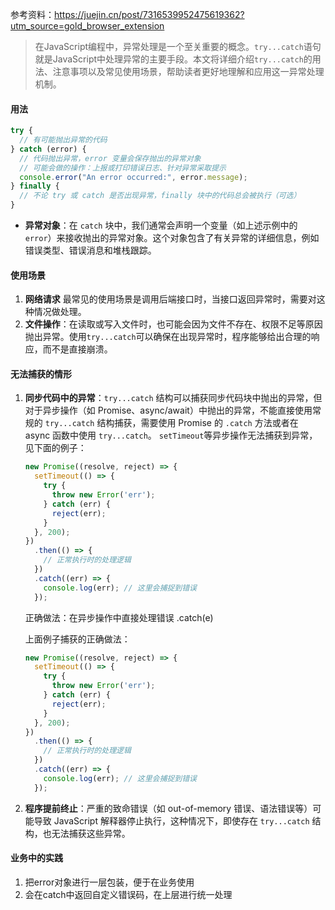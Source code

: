 参考资料：https://juejin.cn/post/7316539952475619362?utm_source=gold_browser_extension

> 在JavaScript编程中，异常处理是一个至关重要的概念。`try...catch`语句就是JavaScript中处理异常的主要手段。本文将详细介绍`try...catch`的用法、注意事项以及常见使用场景，帮助读者更好地理解和应用这一异常处理机制。

#### 用法

```javascript
try {
  // 有可能抛出异常的代码
} catch (error) {
  // 代码抛出异常，error 变量会保存抛出的异常对象
  // 可能会做的操作：上报或打印错误日志、针对异常采取提示
  console.error("An error occurred:", error.message);
} finally {
  // 不论 try 或 catch 是否出现异常，finally 块中的代码总会被执行（可选）
}
```

- **异常对象**：在 `catch` 块中，我们通常会声明一个变量（如上述示例中的 `error`）来接收抛出的异常对象。这个对象包含了有关异常的详细信息，例如错误类型、错误消息和堆栈跟踪。

#### 使用场景

1. **网络请求** 最常见的使用场景是调用后端接口时，当接口返回异常时，需要对这种情况做处理。
2. **文件操作**：在读取或写入文件时，也可能会因为文件不存在、权限不足等原因抛出异常。使用`try...catch`可以确保在出现异常时，程序能够给出合理的响应，而不是直接崩溃。

#### 无法捕获的情形

1. **同步代码中的异常**：`try...catch` 结构可以捕获同步代码块中抛出的异常，但对于异步操作（如 Promise、async/await）中抛出的异常，不能直接使用常规的 `try...catch` 结构捕获，需要使用 Promise 的 `.catch` 方法或者在 async 函数中使用 `try...catch`。
   `setTimeout`等异步操作无法捕获到异常，见下面的例子：

   ```javascript
   new Promise((resolve, reject) => {
     setTimeout(() => {
       try {
         throw new Error('err');
       } catch (err) {
         reject(err);
       }
     }, 200);
   })
     .then(() => {
       // 正常执行时的处理逻辑
     })
     .catch((err) => {
       console.log(err); // 这里会捕捉到错误
     });
   
   ```

   正确做法：在异步操作中直接处理错误 .catch(e)

   上面例子捕获的正确做法：

   ```javascript
   new Promise((resolve, reject) => {
     setTimeout(() => {
       try {
         throw new Error('err');
       } catch (err) {
         reject(err);
       }
     }, 200);
   })
     .then(() => {
       // 正常执行时的处理逻辑
     })
     .catch((err) => {
       console.log(err); // 这里会捕捉到错误
     });
   ```

   

2. **程序提前终止**：严重的致命错误（如 out-of-memory 错误、语法错误等）可能导致 JavaScript 解释器停止执行，这种情况下，即使存在 `try...catch` 结构，也无法捕获这些异常。

#### 业务中的实践

1. 把error对象进行一层包装，便于在业务使用
2. 会在catch中返回自定义错误码，在上层进行统一处理

